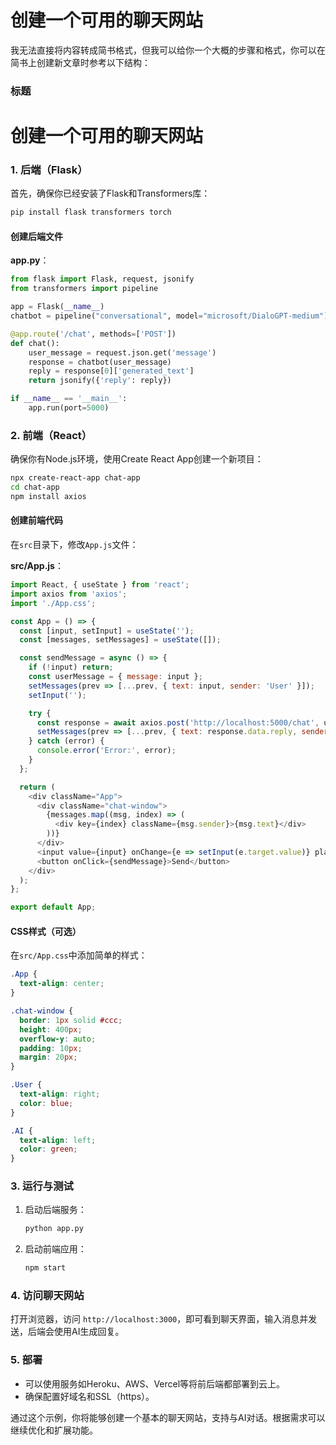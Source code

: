 # 创建一个可用的聊天网站

我无法直接将内容转成简书格式，但我可以给你一个大概的步骤和格式，你可以在简书上创建新文章时参考以下结构：

### 标题
# 创建一个可用的聊天网站

### 1. 后端（Flask）

首先，确保你已经安装了Flask和Transformers库：

```bash
pip install flask transformers torch
```

#### 创建后端文件

**app.py**：
```python
from flask import Flask, request, jsonify
from transformers import pipeline

app = Flask(__name__)
chatbot = pipeline("conversational", model="microsoft/DialoGPT-medium")

@app.route('/chat', methods=['POST'])
def chat():
    user_message = request.json.get('message')
    response = chatbot(user_message)
    reply = response[0]['generated_text']
    return jsonify({'reply': reply})

if __name__ == '__main__':
    app.run(port=5000)
```

### 2. 前端（React）

确保你有Node.js环境，使用Create React App创建一个新项目：

```bash
npx create-react-app chat-app
cd chat-app
npm install axios
```

#### 创建前端代码

在`src`目录下，修改`App.js`文件：

**src/App.js**：
```javascript
import React, { useState } from 'react';
import axios from 'axios';
import './App.css';

const App = () => {
  const [input, setInput] = useState('');
  const [messages, setMessages] = useState([]);

  const sendMessage = async () => {
    if (!input) return;
    const userMessage = { message: input };
    setMessages(prev => [...prev, { text: input, sender: 'User' }]);
    setInput('');

    try {
      const response = await axios.post('http://localhost:5000/chat', userMessage);
      setMessages(prev => [...prev, { text: response.data.reply, sender: 'AI' }]);
    } catch (error) {
      console.error('Error:', error);
    }
  };

  return (
    <div className="App">
      <div className="chat-window">
        {messages.map((msg, index) => (
          <div key={index} className={msg.sender}>{msg.text}</div>
        ))}
      </div>
      <input value={input} onChange={e => setInput(e.target.value)} placeholder="Type a message..." />
      <button onClick={sendMessage}>Send</button>
    </div>
  );
};

export default App;
```

#### CSS样式（可选）

在`src/App.css`中添加简单的样式：

```css
.App {
  text-align: center;
}

.chat-window {
  border: 1px solid #ccc;
  height: 400px;
  overflow-y: auto;
  padding: 10px;
  margin: 20px;
}

.User {
  text-align: right;
  color: blue;
}

.AI {
  text-align: left;
  color: green;
}
```

### 3. 运行与测试

1. 启动后端服务：
   ```bash
   python app.py
   ```

2. 启动前端应用：
   ```bash
   npm start
   ```

### 4. 访问聊天网站

打开浏览器，访问 `http://localhost:3000`，即可看到聊天界面，输入消息并发送，后端会使用AI生成回复。

### 5. 部署

- 可以使用服务如Heroku、AWS、Vercel等将前后端都部署到云上。
- 确保配置好域名和SSL（https）。

通过这个示例，你将能够创建一个基本的聊天网站，支持与AI对话。根据需求可以继续优化和扩展功能。
